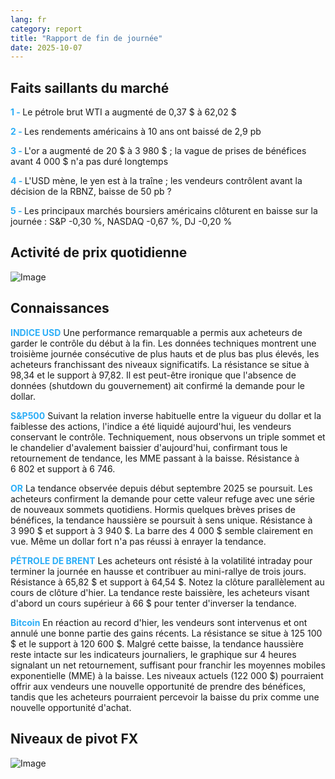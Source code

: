 ```yaml
---
lang: fr
category: report
title: "Rapport de fin de journée"
date: 2025-10-07
---
```



<h2>Faits saillants du marché</h2>
<strong style="color: #2caef7;">1 - </strong> Le pétrole brut WTI a augmenté de 0,37 $ à 62,02 $

<strong style="color: #2caef7;">2 - </strong> Les rendements américains à 10 ans ont baissé de 2,9 pb

<strong style="color: #2caef7;">3 - </strong> L'or a augmenté de 20 $ à 3 980 $ ; la vague de prises de bénéfices avant 4 000 $ n'a pas duré longtemps

<strong style="color: #2caef7;">4 - </strong> L'USD mène, le yen est à la traîne ; les vendeurs contrôlent avant la décision de la RBNZ, baisse de 50 pb ?

<strong style="color: #2caef7;">5 - </strong> Les principaux marchés boursiers américains clôturent en baisse sur la journée : S&P -0,30 %, NASDAQ -0,67 %, DJ -0,20 %



<h2>Activité de prix quotidienne</h2>
<img src="https://markleighedu.github.io/img/Oct-2025/07-Oct-2025/price.jpg" alt="Image"/>

<h2>Connaissances</h2>
<strong style="color: #2caef7;">INDICE USD</strong> Une performance remarquable a permis aux acheteurs de garder le contrôle du début à la fin. Les données techniques montrent une troisième journée consécutive de plus hauts et de plus bas plus élevés, les acheteurs franchissant des niveaux significatifs. La résistance se situe à 98,34 et le support à 97,82. Il est peut-être ironique que l'absence de données (shutdown du gouvernement) ait confirmé la demande pour le dollar.

<strong style="color: #2caef7;">S&P500</strong> Suivant la relation inverse habituelle entre la vigueur du dollar et la faiblesse des actions, l'indice a été liquidé aujourd'hui, les vendeurs conservant le contrôle. Techniquement, nous observons un triple sommet et le chandelier d'avalement baissier d'aujourd'hui, confirmant tous le retournement de tendance, les MME passant à la baisse. Résistance à 6 802 et support à 6 746.

<strong style="color: #2caef7;">OR</strong> La tendance observée depuis début septembre 2025 se poursuit. Les acheteurs confirment la demande pour cette valeur refuge avec une série de nouveaux sommets quotidiens. Hormis quelques brèves prises de bénéfices, la tendance haussière se poursuit à sens unique. Résistance à 3 990 $ et support à 3 940 $. La barre des 4 000 $ semble clairement en vue. Même un dollar fort n'a pas réussi à enrayer la tendance.

<strong style="color: #2caef7;">PÉTROLE DE BRENT</strong> Les acheteurs ont résisté à la volatilité intraday pour terminer la journée en hausse et contribuer au mini-rallye de trois jours. Résistance à 65,82 $ et support à 64,54 $. Notez la clôture parallèlement au cours de clôture d'hier. La tendance reste baissière, les acheteurs visant d'abord un cours supérieur à 66 $ pour tenter d'inverser la tendance.

<strong style="color: #2caef7;">Bitcoin</strong> En réaction au record d'hier, les vendeurs sont intervenus et ont annulé une bonne partie des gains récents. La résistance se situe à 125 100 $ et le support à 120 600 $. Malgré cette baisse, la tendance haussière reste intacte sur les indicateurs journaliers, le graphique sur 4 heures signalant un net retournement, suffisant pour franchir les moyennes mobiles exponentielle (MME) à la baisse. Les niveaux actuels (122 000 $) pourraient offrir aux vendeurs une nouvelle opportunité de prendre des bénéfices, tandis que les acheteurs pourraient percevoir la baisse du prix comme une nouvelle opportunité d'achat.



<h2>Niveaux de pivot FX</h2>
<img src="https://markleighedu.github.io/img/Oct-2025/07-Oct-2025/pivot.jpg" alt="Image"/>